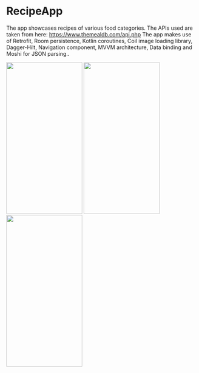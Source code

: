 # RecipeApp
The app showcases recipes of various food categories.
The APIs used are taken from here: https://www.themealdb.com/api.php
The app makes use of Retrofit, Room persistence, Kotlin coroutines, Coil image loading library, Dagger-Hilt, Navigation component, MVVM architecture, Data binding and Moshi for JSON parsing..


<img src="https://user-images.githubusercontent.com/26622768/143222040-d051b57b-0c90-4576-afe0-19c050b65de1.jpeg" width="200" height="400">    <img src="https://user-images.githubusercontent.com/26622768/143222029-9322d8fe-7a03-40b1-86b1-e772f6bbc77b.jpeg" width="200" height="400">   <img src="https://user-images.githubusercontent.com/26622768/143222037-2f397d88-18da-491f-8b11-00dfec66d340.jpeg" width="200" height="400">
